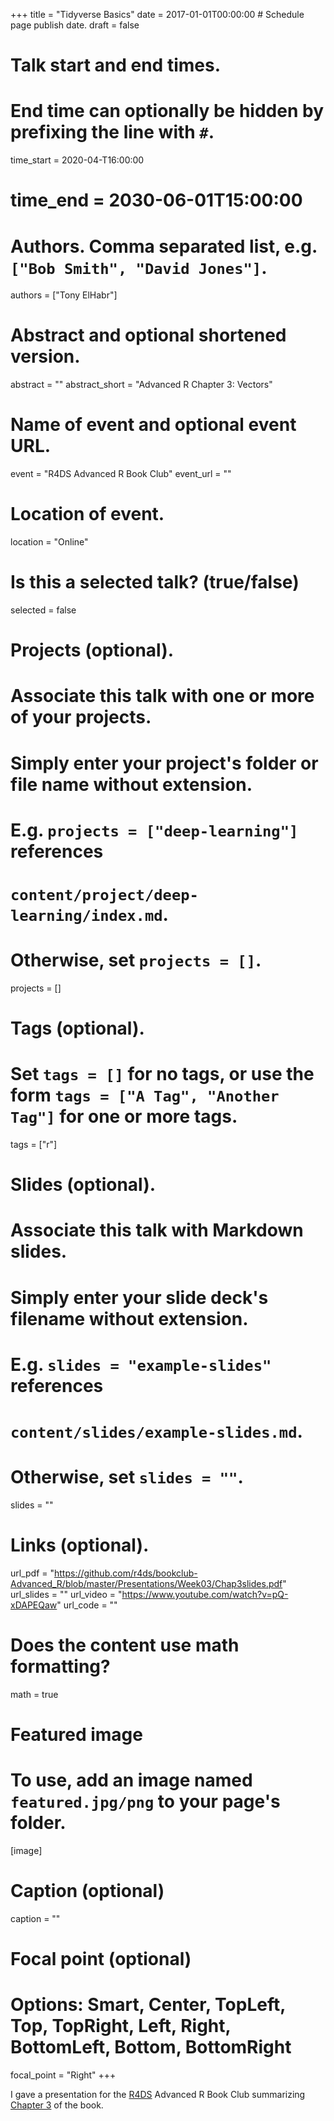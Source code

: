 +++
title = "Tidyverse Basics"
date = 2017-01-01T00:00:00  # Schedule page publish date.
draft = false

# Talk start and end times.
#   End time can optionally be hidden by prefixing the line with `#`.
time_start = 2020-04-T16:00:00
# time_end = 2030-06-01T15:00:00

# Authors. Comma separated list, e.g. `["Bob Smith", "David Jones"]`.
authors = ["Tony ElHabr"]

# Abstract and optional shortened version.
abstract = ""
abstract_short = "Advanced R Chapter 3: Vectors"

# Name of event and optional event URL.
event = "R4DS Advanced R Book Club"
event_url = ""

# Location of event.
location = "Online"

# Is this a selected talk? (true/false)
selected = false

# Projects (optional).
#   Associate this talk with one or more of your projects.
#   Simply enter your project's folder or file name without extension.
#   E.g. `projects = ["deep-learning"]` references 
#   `content/project/deep-learning/index.md`.
#   Otherwise, set `projects = []`.
projects = []

# Tags (optional).
#   Set `tags = []` for no tags, or use the form `tags = ["A Tag", "Another Tag"]` for one or more tags.
tags = ["r"]

# Slides (optional).
#   Associate this talk with Markdown slides.
#   Simply enter your slide deck's filename without extension.
#   E.g. `slides = "example-slides"` references 
#   `content/slides/example-slides.md`.
#   Otherwise, set `slides = ""`.
slides = ""

# Links (optional).
url_pdf = "https://github.com/r4ds/bookclub-Advanced_R/blob/master/Presentations/Week03/Chap3slides.pdf"
url_slides = ""
url_video = "https://www.youtube.com/watch?v=pQ-xDAPEQaw"
url_code = ""

# Does the content use math formatting?
math = true

# Featured image
# To use, add an image named `featured.jpg/png` to your page's folder. 
[image]
  # Caption (optional)
  caption = ""

  # Focal point (optional)
  # Options: Smart, Center, TopLeft, Top, TopRight, Left, Right, BottomLeft, Bottom, BottomRight
  focal_point = "Right"
+++

I gave a presentation for the [R4DS](https://www.rfordatasci.com/) Advanced R Book Club summarizing [Chapter 3](https://adv-r.hadley.nz/vectors-chap.html) of the book.


